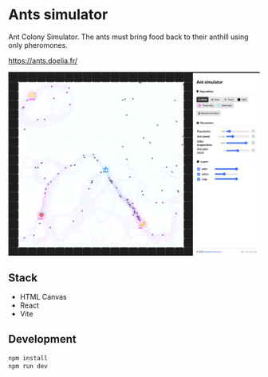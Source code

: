 # Ants simulator

Ant Colony Simulator. The ants must bring food back to their anthill using only pheromones.

https://ants.doelia.fr/

![screenshot](_documentation/screenshot.png)

## Stack

- HTML Canvas
- React
- Vite

## Development

```
npm install
npm run dev
```
